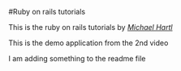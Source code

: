 #Ruby on rails tutorials

This is the ruby on rails tutorials by [*Michael Hartl*](http://www.railstutorials.com)

This is the demo application from the 2nd video

I am adding something to the readme file

